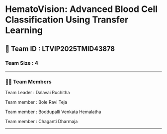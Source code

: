 # HematoVision: Advanced Blood Cell Classification Using Transfer Learning

## 🧠 Team ID : LTVIP2025TMID43878

### Team Size : 4
---
### 👨‍💻 Team Members
Team Leader : Dalavai Ruchitha

Team member : Bole Ravi Teja

Team member : Boddupalli Venkata Hemalatha

Team member : Chaganti Dharmaja

---